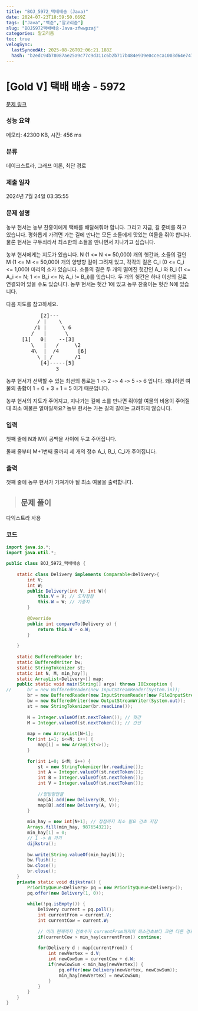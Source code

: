 ```yaml
---
title: "BOJ_5972_택배배송 (Java)"
date: 2024-07-23T18:59:50.669Z
tags: ["Java","백준","알고리즘"]
slug: "BOJ5972택배배송-Java-zfwwpzaj"
categories: 알고리즘
toc: true
velogSync:
  lastSyncedAt: 2025-08-26T02:06:21.188Z
  hash: "b2edc94b78087ae25a9c77c9d311c6b2b717b484e939e0cceca1003d64e747a1"
---
```


# [Gold V] 택배 배송 - 5972 

[문제 링크](https://www.acmicpc.net/problem/5972) 

### 성능 요약

메모리: 42300 KB, 시간: 456 ms

### 분류

데이크스트라, 그래프 이론, 최단 경로

### 제출 일자

2024년 7월 24일 03:35:55

### 문제 설명

<p>농부 현서는 농부 찬홍이에게 택배를 배달해줘야 합니다. 그리고 지금, 갈 준비를 하고 있습니다. 평화롭게 가려면 가는 길에 만나는 모든 소들에게 맛있는 여물을 줘야 합니다. 물론 현서는 구두쇠라서 최소한의 소들을 만나면서 지나가고 싶습니다.</p>

<p>농부 현서에게는 지도가 있습니다. N (1 <= N <= 50,000) 개의 헛간과, 소들의 길인 M (1 <= M <= 50,000) 개의 양방향 길이 그려져 있고, 각각의 길은 C_i (0 <= C_i <= 1,000) 마리의 소가 있습니다. 소들의 길은 두 개의 떨어진 헛간인 A_i 와 B_i (1 <= A_i <= N; 1 <= B_i <= N; A_i != B_i)를 잇습니다. 두 개의 헛간은 하나 이상의 길로 연결되어 있을 수도 있습니다. 농부 현서는 헛간 1에 있고 농부 찬홍이는 헛간 N에 있습니다.</p>

<p>다음 지도를 참고하세요.</p>

<pre>           [2]---
          / |    \
         /1 |     \ 6
        /   |      \
     [1]   0|    --[3]
        \   |   /     \2
        4\  |  /4      [6]
          \ | /       /1
           [4]-----[5] 
                3  </pre>

<p>농부 현서가 선택할 수 있는 최선의 통로는 1 -> 2 -> 4 -> 5 -> 6 입니다. 왜냐하면 여물의 총합이 1 + 0 + 3 + 1 = 5 이기 때문입니다.</p>

<p>농부 현서의 지도가 주어지고, 지나가는 길에 소를 만나면 줘야할 여물의 비용이 주어질 때 최소 여물은 얼마일까요? 농부 현서는 가는 길의 길이는 고려하지 않습니다.</p>

### 입력 

 <p>첫째 줄에 N과 M이 공백을 사이에 두고 주어집니다.</p>

<p>둘째 줄부터 M+1번째 줄까지 세 개의 정수 A_i, B_i, C_i가 주어집니다.</p>

### 출력 

 <p>첫째 줄에 농부 현서가 가져가야 될 최소 여물을 출력합니다.</p>

> ## 문제 풀이

다익스트라 사용

### 코드
```java
import java.io.*;
import java.util.*;

public class BOJ_5972_택배배송 {
	
	static class Delivery implements Comparable<Delivery>{
		int V;
		int W;
		public Delivery(int V, int W){
			this.V = V; // 도착정점
			this.W = W; // 가중치
		}
		
		@Override
		public int compareTo(Delivery o) {
			return this.W - o.W;
		}
		
	}
	
	static BufferedReader br;
	static BufferedWriter bw;
	static StringTokenizer st;
	static int N, M, min_hay[];
	static ArrayList<Delivery>[] map;
	public static void main(String[] args) throws IOException {
//		br = new BufferedReader(new InputStreamReader(System.in));
		br = new BufferedReader(new InputStreamReader(new FileInputStream("input.txt")));
		bw = new BufferedWriter(new OutputStreamWriter(System.out));
		st = new StringTokenizer(br.readLine());
		
		N = Integer.valueOf(st.nextToken()); // 헛간
		M = Integer.valueOf(st.nextToken()); // 간선
		
		map = new ArrayList[N+1];
		for(int i=1; i<=N; i++) {
			map[i] = new ArrayList<>();
		}
		
		for(int i=0; i<M; i++) {
			st = new StringTokenizer(br.readLine());
			int A = Integer.valueOf(st.nextToken());
			int B = Integer.valueOf(st.nextToken());
			int V = Integer.valueOf(st.nextToken());
			
			//양방향연결
			map[A].add(new Delivery(B, V));
			map[B].add(new Delivery(A, V));
		}
		
		min_hay = new int[N+1]; // 정점까지 최소 필요 건초 저장
		Arrays.fill(min_hay, 987654321);
		min_hay[1] = 0;
		// 1 -> N 가기
		dijkstra();
		
        bw.write(String.valueOf(min_hay[N]));
        bw.flush();
        bw.close();
        br.close();
	}
	private static void dijkstra() {
		PriorityQueue<Delivery> pq = new PriorityQueue<Delivery>();
		pq.offer(new Delivery(1, 0));
		
		while(!pq.isEmpty()) {
			Delivery current = pq.poll();
			int currentFrom = current.V;
			int currentCow = current.W;
			
			// 이미 현재까지 건초수가 currentFrom까지의 최소건초보다 크면 다른 경로가 더 최소란 뜻이므로 볼 필요가 없다
			if(currentCow > min_hay[currentFrom]) continue;
			
			for(Delivery d : map[currentFrom]) {
				int newVertex = d.V;
				int newCowSum = currentCow + d.W;
				if(newCowSum < min_hay[newVertex]) {
					pq.offer(new Delivery(newVertex, newCowSum));
					min_hay[newVertex] = newCowSum;
				}
			}
		}
	}
}

```